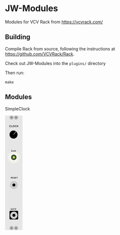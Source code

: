 # JW-Modules

Modules for VCV Rack from https://vcvrack.com/ 

## Building

Compile Rack from source, following the instructions at https://github.com/VCVRack/Rack.

Check out JW-Modules into the `plugins/` directory

Then run:

	make

## Modules

SimpleClock

![SimpleClock](./res/SimpleClock.png)

